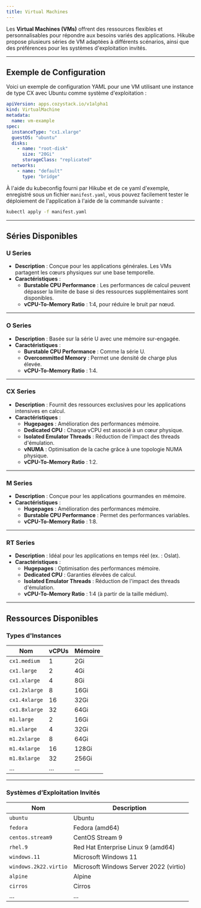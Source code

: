 ```yaml
---
title: Virtual Machines
---
```


Les **Virtual Machines (VMs)** offrent des ressources flexibles et personnalisables pour répondre aux besoins variés des applications. Hikube propose plusieurs séries de VM adaptées à différents scénarios, ainsi que des préférences pour les systèmes d'exploitation invités.

---

## Exemple de Configuration

Voici un exemple de configuration YAML pour une VM utilisant une instance de type CX avec Ubuntu comme système d'exploitation :

```yaml
apiVersion: apps.cozystack.io/v1alpha1
kind: VirtualMachine
metadata:
  name: vm-example
spec:
  instanceType: "cx1.xlarge"
  guestOS: "ubuntu"
  disks:
    - name: "root-disk"
      size: "20Gi"
      storageClass: "replicated"
  networks:
    - name: "default"
      type: "bridge"
```

À l'aide du kubeconfig fourni par Hikube et de ce yaml d'exemple, enregistré sous un fichier `manifest.yaml`, vous pouvez facilement tester le déploiement de l'application à l'aide de la commande suivante :

```sh
kubectl apply -f manifest.yaml
```

---

## Séries Disponibles

### **U Series**

- **Description** : Conçue pour les applications générales. Les VMs partagent les cœurs physiques sur une base temporelle.
- **Caractéristiques** :
  - **Burstable CPU Performance** : Les performances de calcul peuvent dépasser la limite de base si des ressources supplémentaires sont disponibles.
  - **vCPU-To-Memory Ratio** : 1:4, pour réduire le bruit par nœud.

---

### **O Series**

- **Description** : Basée sur la série U avec une mémoire sur-engagée.
- **Caractéristiques** :
  - **Burstable CPU Performance** : Comme la série U.
  - **Overcommitted Memory** : Permet une densité de charge plus élevée.
  - **vCPU-To-Memory Ratio** : 1:4.

---

### **CX Series**

- **Description** : Fournit des ressources exclusives pour les applications intensives en calcul.
- **Caractéristiques** :
  - **Hugepages** : Amélioration des performances mémoire.
  - **Dedicated CPU** : Chaque vCPU est associé à un cœur physique.
  - **Isolated Emulator Threads** : Réduction de l'impact des threads d'émulation.
  - **vNUMA** : Optimisation de la cache grâce à une topologie NUMA physique.
  - **vCPU-To-Memory Ratio** : 1:2.

---

### **M Series**

- **Description** : Conçue pour les applications gourmandes en mémoire.
- **Caractéristiques** :
  - **Hugepages** : Amélioration des performances mémoire.
  - **Burstable CPU Performance** : Permet des performances variables.
  - **vCPU-To-Memory Ratio** : 1:8.

---

### **RT Series**

- **Description** : Idéal pour les applications en temps réel (ex. : Oslat).
- **Caractéristiques** :
  - **Hugepages** : Optimisation des performances mémoire.
  - **Dedicated CPU** : Garanties élevées de calcul.
  - **Isolated Emulator Threads** : Réduction de l'impact des threads d'émulation.
  - **vCPU-To-Memory Ratio** : 1:4 (à partir de la taille médium).

---

## Ressources Disponibles

### **Types d'Instances**

| **Nom**       | **vCPUs** | **Mémoire** |
|---------------|-----------|-------------|
| `cx1.medium`  | 1         | 2Gi         |
| `cx1.large`   | 2         | 4Gi         |
| `cx1.xlarge`  | 4         | 8Gi         |
| `cx1.2xlarge` | 8         | 16Gi        |
| `cx1.4xlarge` | 16        | 32Gi        |
| `cx1.8xlarge` | 32        | 64Gi        |
| `m1.large`    | 2         | 16Gi        |
| `m1.xlarge`   | 4         | 32Gi        |
| `m1.2xlarge`  | 8         | 64Gi        |
| `m1.4xlarge`  | 16        | 128Gi       |
| `m1.8xlarge`  | 32        | 256Gi       |
| …             | …         | …           |

---

### **Systèmes d’Exploitation Invités**

| **Nom**                  | **Description**                           |
|--------------------------|-------------------------------------------|
| `ubuntu`                 | Ubuntu                                   |
| `fedora`                 | Fedora (amd64)                           |
| `centos.stream9`         | CentOS Stream 9                          |
| `rhel.9`                 | Red Hat Enterprise Linux 9 (amd64)       |
| `windows.11`             | Microsoft Windows 11                     |
| `windows.2k22.virtio`    | Microsoft Windows Server 2022 (virtio)   |
| `alpine`                 | Alpine                                   |
| `cirros`                 | Cirros                                   |
| …                        | …                                        |

